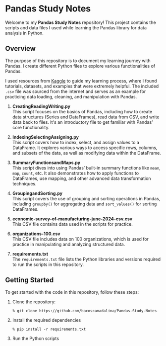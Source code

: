 # Pandas Study Notes

Welcome to my **Pandas Study Notes** repository! This project contains the scripts and data files I used while learning the Pandas library for data analysis in Python. 

## Overview

The purpose of this repository is to document my learning journey with Pandas. I create different Python files to explore various functionalities of Pandas.

I used resources from [Kaggle](https://www.kaggle.com) to guide my learning process, where I found tutorials, datasets, and examples that were extremely helpful. The included `.csv` file was sourced from the internet and serves as an example for practicing data loading, cleaning, and manipulation with Pandas.

1. **CreatingReadingWriting.py**  
   This script focuses on the basics of Pandas, including how to create data structures (Series and DataFrames), read data from CSV, and write data back to files. It's an introductory file to get familiar with Pandas’ core functionality.

2. **IndexingSelectingAssigning.py**  
   This script covers how to index, select, and assign values to a DataFrame. It explores various ways to access specific rows, columns, and subsets of the data, as well as modifying data within the DataFrame.

3. **SummaryFunctionsandMaps.py**  
   This script dives into using Pandas’ built-in summary functions like `mean`, `map`, `count`, etc. It also demonstrates how to apply functions to DataFrames, use mapping, and other advanced data transformation techniques.

4. **GroupingandSorting.py**  
   This script covers the use of grouping and sorting operations in Pandas, including `groupby()` for aggregating data and `sort_values()` for sorting DataFrames.

5. **economic-survey-of-manufacturing-june-2024-csv.csv**  
   This CSV file contains data used in the scripts for practice.

6. **organizations-100.csv**  
   This CSV file includes data on 100 organizations, which is used for practice in manipulating and analyzing structured data. 

7. **requirements.txt**  
   The `requirements.txt` file lists the Python libraries and versions required to run the scripts in this repository.

## Getting Started

To get started with the code in this repository, follow these steps:

1. Clone the repository:
   ```bash
   % git clone https://github.com/bacoscamadalina/Pandas-Study-Notes
   
2. Install the required dependencies
    ```
   % pip install -r requirements.txt
   
3. Run the Python scripts

